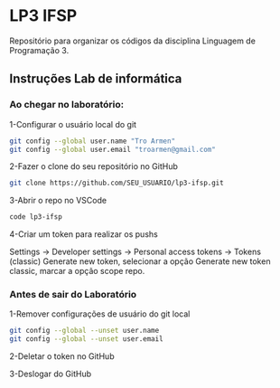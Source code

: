 # LP3 IFSP

Repositório para organizar os códigos da disciplina Linguagem de Programação 3.

## Instruções Lab de informática

### Ao chegar no laboratório:

1-Configurar o usuário local do git

```bash
git config --global user.name "Tro Armen"
git config --global user.email "troarmen@gmail.com"
```

2-Fazer o clone do seu repositório no GitHub

```bash
git clone https://github.com/SEU_USUARIO/lp3-ifsp.git
```

3-Abrir o repo no VSCode
```bash
code lp3-ifsp
```

4-Criar um token para realizar os pushs

Settings -> Developer settings -> Personal access tokens -> Tokens (classic) 
Generate new token, selecionar a opção Generate new token classic, marcar a opção scope repo.

### Antes de sair do Laboratório
1-Remover configurações de usuário do git local
```bash
git config --global --unset user.name
git config --global --unset user.email
```

2-Deletar o token no GitHub

3-Deslogar do GitHub

